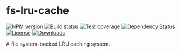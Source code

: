 
# fs-lru-cache

[![NPM version][npm-image]][npm-url]
[![Build status][travis-image]][travis-url]
[![Test coverage][coveralls-image]][coveralls-url]
[![Dependency Status][david-image]][david-url]
[![License][license-image]][license-url]
[![Downloads][downloads-image]][downloads-url]

A file system-backed LRU caching system.

[gitter-image]: https://badges.gitter.im/fs-utils/fs-lru-cache.png
[gitter-url]: https://gitter.im/fs-utils/fs-lru-cache
[npm-image]: https://img.shields.io/npm/v/fs-lru-cache.svg?style=flat-square
[npm-url]: https://npmjs.org/package/fs-lru-cache
[github-tag]: http://img.shields.io/github/tag/fs-utils/fs-lru-cache.svg?style=flat-square
[github-url]: https://github.com/fs-utils/fs-lru-cache/tags
[travis-image]: https://img.shields.io/travis/fs-utils/fs-lru-cache.svg?style=flat-square
[travis-url]: https://travis-ci.org/fs-utils/fs-lru-cache
[coveralls-image]: https://img.shields.io/coveralls/fs-utils/fs-lru-cache.svg?style=flat-square
[coveralls-url]: https://coveralls.io/r/fs-utils/fs-lru-cache
[david-image]: http://img.shields.io/david/fs-utils/fs-lru-cache.svg?style=flat-square
[david-url]: https://david-dm.org/fs-utils/fs-lru-cache
[license-image]: http://img.shields.io/npm/l/fs-lru-cache.svg?style=flat-square
[license-url]: LICENSE
[downloads-image]: http://img.shields.io/npm/dm/fs-lru-cache.svg?style=flat-square
[downloads-url]: https://npmjs.org/package/fs-lru-cache
